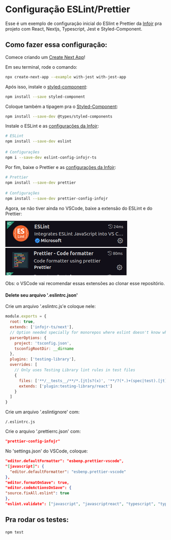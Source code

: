 # Configuração ESLint/Prettier

Esse é um exemplo de configuração inicial do ESlint e Prettier da [Infojr]() pra projeto com React, Nextjs, Typescript, Jest e Styled-Component.

## Como fazer essa configuração:

Comece criando um [Create Next App](https://github.com/vercel/next.js/tree/canary/packages/create-next-app#readme)!

Em seu terminal, rode o comando:

```bash
npx create-next-app --example with-jest with-jest-app
```

Após isso, instale o [styled-component](https://styled-components.com/docs/basics#installation):

```bash
npm install --save styled-component
```

Coloque também a tipagem pra o [Styled-Component](https://styled-components.com/docs/api#typescript):

```bash
npm install --save-dev @types/styled-components
```

Instale o ESLint e as [configurações da Infojr](https://www.npmjs.com/package/eslint-config-infojr-ts):

```bash
# ESLint
npm install --save-dev eslint

# Configurações
npm i --save-dev eslint-config-infojr-ts
```

Por fim, baixe o Prettier e as [configurações da Infojr](https://www.npmjs.com/package/prettier-config-infojr):

```bash
# Prettier
npm install --save-dev prettier

# Configurações
npm install --save-dev prettier-config-infojr
```

Agora, se não tiver ainda no VSCode, baixe a extensão do ESLint e do Prettier:

<img src="./images/eslint-extention.png">
<img src="./images/prettier-extention.png">

Obs: o VSCode vai recomendar essas extensões ao clonar esse repositório.

#### Delete seu arquivo '.eslintrc.json'

Crie um arquivo '.eslintrc.js'e coloque nele:

```javascript
module.exports = {
  root: true,
  extends: ['infojr-ts/next'],
  // Option needed specially for monorepos where eslint doesn't know where to find tsconfig.json
  parserOptions: {
    project: 'tsconfig.json',
    tsconfigRootDir: __dirname
  },
  plugins: ['testing-library'],
  overrides: [
    // Only uses Testing Library lint rules in test files
    {
      files: ['**/__tests__/**/*.[jt]s?(x)', '**/?(*.)+(spec|test).[jt]s?(x)'],
      extends: ['plugin:testing-library/react']
    }
  ]
}
```

Crie um arquivo '.eslintignore' com:

```
/.eslintrc.js
```

Crie o arquivo '.prettierrc.json' com:

```json
"prettier-config-infojr"
```

No 'settings.json' do VSCode, coloque:

```json
"editor.defaultFormatter": "esbenp.prettier-vscode",
"[javascript]": {
  "editor.defaultFormatter": "esbenp.prettier-vscode"
},
"editor.formatOnSave": true,
"editor.codeActionsOnSave": {
"source.fixAll.eslint": true
},
"eslint.validate": ["javascript", "javascriptreact", "typescript", "typescriptreact"]
```

## Pra rodar os testes:

```bash
npm test
```
